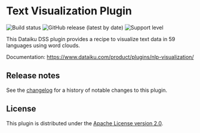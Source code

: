 # Text Visualization Plugin

![Build status](https://github.com/dataiku/dss-plugin-nlp-visualization/actions/workflows/auto-make.yml/badge.svg) ![GitHub release (latest by date)](https://img.shields.io/github/v/release/dataiku/dss-plugin-nlp-visualization?logo=github)  ![Support level](https://img.shields.io/badge/support-Unsupported-orange)

This Dataiku DSS plugin provides a recipe to visualize text data in 59 languages using word clouds.

Documentation: https://www.dataiku.com/product/plugins/nlp-visualization/

## Release notes

See the [changelog](CHANGELOG.md) for a history of notable changes to this plugin.

## License

This plugin is distributed under the [Apache License version 2.0](LICENSE).
